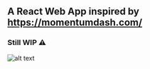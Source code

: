 ## A React Web App inspired by https://momentumdash.com/

### Still WIP ⚠️

![alt text](https://raw.githubusercontent.com/vale-c/momentum/master/screenshot.png)
